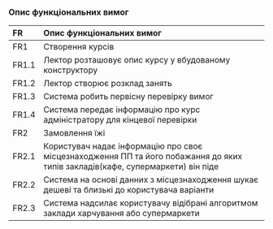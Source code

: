 ### Опис функціональних вимог
|FR|Опис функціональних вимог
|:-     |:-                  
|FR1|Створення курсів
|FR1.1|Лектор розташовує опис курсу у вбудованому конструктору
|FR1.2|Лектор створює розклад занять
|FR1.3|Система робить первісну перевірку вимог
|FR1.4|Система передає інформацію про курс адміністратору для кінцевої перевірки
|FR2|Замовлення їжі
|FR2.1|Користувач надає інформацію про своє місцезнаходження ПП та його побажання до яких типів закладів(кафе, супермаркети) він піде
|FR2.2|Система на основі данних з місцезнаходження шукає дешеві та близькі до користувача варіанти
|FR2.3|Система надсилає користувачу відібрані алгоритмом заклади харчування або супермаркети
